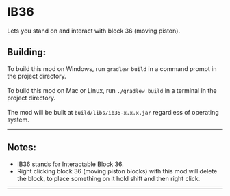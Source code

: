# IB36
Lets you stand on and interact with block 36 (moving piston).

## Building:

To build this mod on Windows, run `gradlew build` in a command prompt in the project directory.\
\
To build this mod on Mac or Linux, run `./gradlew build` in a terminal in the project directory.\
\
The mod will be built at `build/libs/ib36-x.x.x.jar` regardless of operating system.

---

## Notes:

- IB36 stands for Interactable Block 36.
- Right clicking block 36 (moving piston blocks) with this mod will delete the block, to place something on it hold shift and then right click.

---
